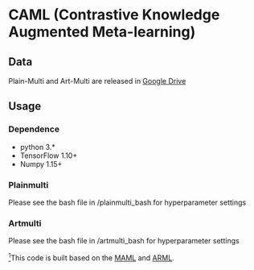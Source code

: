 # CAML (Contrastive Knowledge Augmented Meta-learning)

## Data
Plain-Multi and Art-Multi are released in [Google Drive](https://drive.google.com/drive/folders/1I35LjOO8tRCb8fevpxEZJdYZiIZWRLz6?usp=sharing)

## Usage
### Dependence
* python 3.*
* TensorFlow 1.10+
* Numpy 1.15+
### Plainmulti
Please see the bash file in /plainmulti_bash for hyperparameter settings

### Artmulti
Please see the bash file in /artmulti_bash for hyperparameter settings

<a id="note1" href="#note1ref"><sup>1</sup></a>This code is built based on the [MAML](https://github.com/cbfinn/maml) and [ARML](https://github.com/huaxiuyao/ARML).
